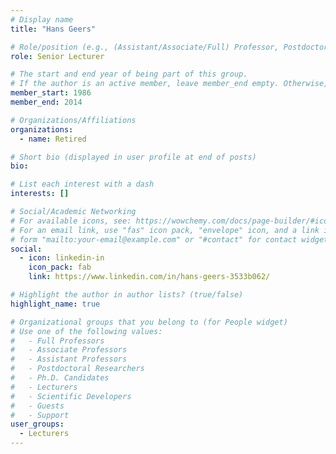 ```yaml
---
# Display name
title: "Hans Geers"

# Role/position (e.g., (Assistant/Associate/Full) Professor, Postdoctoral Researchers, Ph.D. Candidate)
role: Senior Lecturer

# The start and end year of being part of this group.
# If the author is an active member, leave member_end empty. Otherwise, fill in.
member_start: 1986
member_end: 2014

# Organizations/Affiliations
organizations:
  - name: Retired

# Short bio (displayed in user profile at end of posts)
bio:

# List each interest with a dash
interests: []

# Social/Academic Networking
# For available icons, see: https://wowchemy.com/docs/page-builder/#icons
# For an email link, use "fas" icon pack, "envelope" icon, and a link in the
# form "mailto:your-email@example.com" or "#contact" for contact widget.
social:
  - icon: linkedin-in
    icon_pack: fab
    link: https://www.linkedin.com/in/hans-geers-3533b062/

# Highlight the author in author lists? (true/false)
highlight_name: true

# Organizational groups that you belong to (for People widget)
# Use one of the following values: 
#   - Full Professors
#   - Associate Professors
#   - Assistant Professors
#   - Postdoctoral Researchers
#   - Ph.D. Candidates
#   - Lecturers
#   - Scientific Developers
#   - Guests
#   - Support
user_groups:
  - Lecturers
---
```

